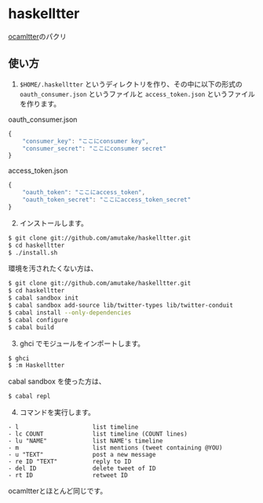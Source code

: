 haskelltter
===========

[ocamltter](https://github.com/yoshihiro503/ocamltter)のパクリ

使い方
------

1. `$HOME/.haskelltter` というディレクトリを作り、その中に以下の形式の `oauth_consumer.json` というファイルと `access_token.json` というファイルを作ります。

oauth_consumer.json

```js
{
    "consumer_key": "ここにconsumer key",
    "consumer_secret": "ここにconsumer secret"
}
```

access_token.json

```js
{
    "oauth_token": "ここにaccess_token",
    "oauth_token_secret": "ここにaccess_token_secret"
}
```

2. インストールします。

```sh
$ git clone git://github.com/amutake/haskelltter.git
$ cd haskelltter
$ ./install.sh
```

環境を汚されたくない方は、

```sh
$ git clone git://github.com/amutake/haskelltter.git
$ cd haskelltter
$ cabal sandbox init
$ cabal sandbox add-source lib/twitter-types lib/twitter-conduit
$ cabal install --only-dependencies
$ cabal configure
$ cabal build
```

3. ghci でモジュールをインポートします。

```sh
$ ghci
$ :m Haskelltter
```

cabal sandbox を使った方は、

```sh
$ cabal repl
```

4. コマンドを実行します。

```
- l                     list timeline
- lc COUNT              list timeline (COUNT lines)
- lu "NAME"             list NAME's timeline
- m                     list mentions (tweet containing @YOU)
- u "TEXT"              post a new message
- re ID "TEXT"          reply to ID
- del ID                delete tweet of ID
- rt ID                 retweet ID
```

ocamltterとほとんど同じです。
